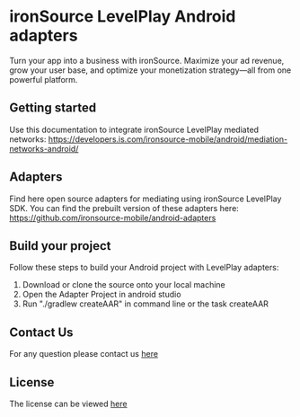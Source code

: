 # ironSource LevelPlay Android adapters
Turn your app into a business with ironSource. Maximize your ad revenue, grow your user base, and optimize your monetization strategy—all from one powerful platform.

## Getting started
Use this documentation to integrate ironSource LevelPlay mediated networks: https://developers.is.com/ironsource-mobile/android/mediation-networks-android/

## Adapters
Find here open source adapters for mediating using ironSource LevelPlay SDK. You can find the prebuilt version of these adapters here: https://github.com/ironsource-mobile/android-adapters 
## Build your project

Follow these steps to build your Android project with LevelPlay adapters: 

1. Download or clone the source onto your local machine
2. Open the Adapter Project in android studio
3. Run "./gradlew createAAR" in command line or the task createAAR

## Contact Us
For any question please contact us [here](https://ironsrc.formtitan.com/knowledge-center#/)

## License
The license can be viewed [here](https://github.com/ironsource-mobile/levelplay-android-adapters/blob/master/LICENSE)

